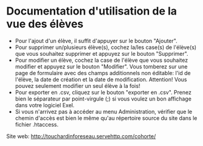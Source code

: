 ﻿# Documentation d'utilisation de la vue des élèves

- Pour l'ajout d'un élève, il suffit d'appuyer sur le bouton "Ajouter".
- Pour supprimer un/plusieurs élève(s), cochez la/les case(s) de l'élève(s) que vous souhaitez supprimer et appuyez sur le bouton "Supprimer".
- Pour modifier un élève, cochez la case de l'élève que vous souhaitez modifier et appuyez sur le bouton "Modifier". Vous tomberez sur une page de formulaire avec des champs additionnels non éditable: l'id de l'élève, la date de création et la date de modification. Attention! Vous pouvez seulement modifier un seul élève à la fois!
- Pour exporter en .csv, cliquez sur le bouton "exporter en .csv". Prenez bien le séparateur par point-virgule (;) si vous voulez un bon affichage dans votre logiciel Exel.
- Si vous n'arrivez pas à accéder au menu Administration, vérifier que le chemin d'accès est bien le même qu'au répertoire source du site dans le fichier .htaccess.


Site web: http://touchardinforeseau.servehttp.com/cohorte/

